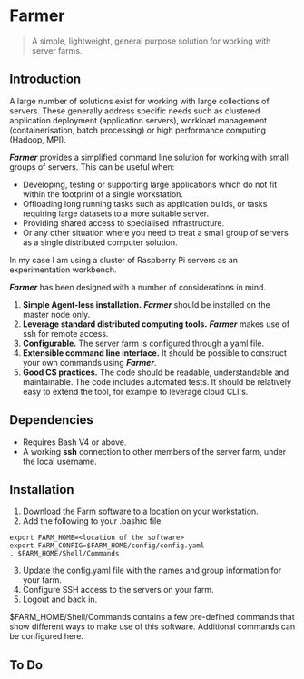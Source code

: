 # Farmer
> A simple, lightweight, general purpose solution for working with server farms.

## Introduction
A large number of solutions exist for working with large collections of servers.  These generally address specific needs such as clustered application deployment (application servers), workload management (containerisation, batch processing) or high performance computing (Hadoop, MPI).  

***Farmer*** provides a simplified command line solution for working with small groups of servers.  This can be useful when: 
* Developing, testing or supporting large applications which do not fit within the footprint of a single workstation.
* Offloading long running tasks such as application builds, or tasks requiring large datasets to a more suitable server.
* Providing shared access to specialised infrastructure.
* Or any other situation where you need to treat a small group of servers as a single distributed computer solution.  

In my case I am using a cluster of Raspberry Pi servers as an experimentation workbench.

***Farmer*** has been designed with a number of considerations in mind.

1. **Simple Agent-less installation.** ***Farmer*** should be installed on the master node only.  
2. **Leverage standard distributed computing tools.**   ***Farmer*** makes use of ssh for remote access.
3. **Configurable.**  The server farm is configured through a yaml file. 
4. **Extensible command line interface.**  It should be possible to construct your own commands using ***Farmer***.
5. **Good CS practices.** The code should be readable, understandable and maintainable.  The code includes automated tests.  It should be relatively easy to extend the tool, for example to leverage cloud CLI's.

## Dependencies
* Requires Bash V4 or above.
* A working **ssh** connection to other members of the server farm, under the local username.  

## Installation
1. Download the Farm software to a location on your workstation.
2. Add the following to your .bashrc file.
```
export FARM_HOME=<location of the software>
export FARM_CONFIG=$FARM_HOME/config/config.yaml
. $FARM_HOME/Shell/Commands
```
3. Update the config.yaml file with the names and group information for your farm.
4. Configure SSH access to the servers on your farm.
5. Logout and back in.

$FARM_HOME/Shell/Commands contains a few pre-defined commands that show different ways to make use of this software.  Additional commands can be configured here.

## To Do
